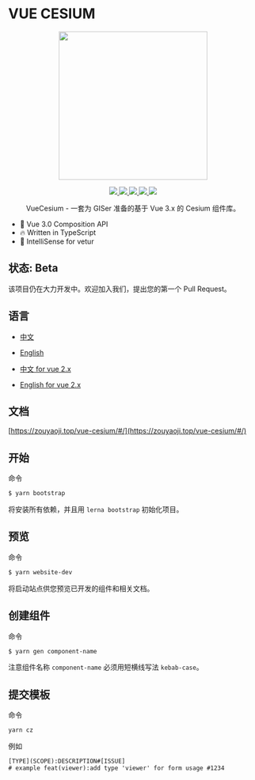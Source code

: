 # VUE CESIUM

<p align="center">
  <img width="300px" src="https://zouyaoji.top/vue-cesium/favicon.png">
</p>

<p align="center">
  <a href="https://travis-ci.org/zouyaoji/vue-cesium">
    <img src="https://img.shields.io/travis/zouyaoji/vue-cesium?style=plastic">
  </a>
  <a href="https://www.npmjs.com/package/vue-cesium">
    <img src="https://img.shields.io/npm/v/vue-cesium?style=plastic">
  </a>
  <a href="https://www.npmjs.com/package/vue-cesium">
    <img src="https://img.shields.io/npm/dm/vue-cesium?style=plastic">
  </a>
  <a href="https://github.com/zouyaoji/vue-cesium/blob/dev/LICENSE">
    <img src="https://img.shields.io/github/license/zouyaoji/vue-cesium?style=plastic">
  </a>
  <a href="https://coveralls.io/github/zouyaoji/vue-cesium?branch=dev">
    <img src="https://img.shields.io/coveralls/github/zouyaoji/vue-cesium?style=plastic">
  </a>
  <br>
</p>

<p align="center">VueCesium - 一套为 GISer 准备的基于 Vue 3.x 的 Cesium 组件库。</p>

- 💪 Vue 3.0 Composition API
- 🔥 Written in TypeScript
- 🎸 IntelliSense for vetur

## 状态: Beta

该项目仍在大力开发中。欢迎加入我们，提出您的第一个 Pull Request。

## 语言

- [中文](https://github.com/zouyaoji/vue-cesium/blob/dev/README.zh.md)
- [English](https://github.com/zouyaoji/vue-cesium/blob/dev/README.md)

- [中文 for vue 2.x](https://github.com/zouyaoji/vue-cesium-v2/blob/master/README.zh.md)
- [English for vue 2.x](https://github.com/zouyaoji/vue-cesium-v2/blob/master/README.md)

## 文档

[https://zouyaoji.top/vue-cesium/#/](https://zouyaoji.top/vue-cesium/#/)

## 开始

命令

```bash
$ yarn bootstrap
```

将安装所有依赖，并且用 `lerna bootstrap` 初始化项目。

## 预览

命令

```bash
$ yarn website-dev
```

将启动站点供您预览已开发的组件和相关文档。

## 创建组件

命令

```bash
$ yarn gen component-name
```

注意组件名称 `component-name` 必须用短横线写法 `kebab-case`。

## 提交模板

命令

```bash
yarn cz
```

例如

```
[TYPE](SCOPE):DESCRIPTION#[ISSUE]
# example feat(viewer):add type 'viewer' for form usage #1234
```
